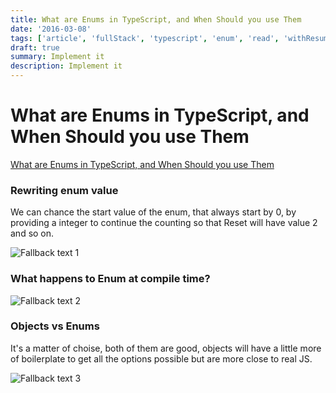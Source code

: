 ```yaml
---
title: What are Enums in TypeScript, and When Should you use Them
date: '2016-03-08'
tags: ['article', 'fullStack', 'typescript', 'enum', 'read', 'withResume']
draft: true
summary: Implement it
description: Implement it
---
```


# What are Enums in TypeScript, and When Should you use Them


[What are Enums in TypeScript, and When Should you use Them](https://www.typescriptcourse.com/enums-in-typescript-and-when-should-you-use-them#when-should-you-use-them)



### Rewriting enum value

We can chance the start value of the enum, that always start by 0, by providing a integer to continue the counting so that Reset will have value 2 and so on.

![Fallback text 1](/static/assets/pasted-image-20221003191846.png)


### What happens to Enum at compile time?

![Fallback text 2](/static/assets/pasted-image-20221003192333.png)


### Objects vs Enums

It's a matter of choise, both of them are good, objects will have a little more of boilerplate to get all the options possible but are more close to real JS.

![Fallback text 3](/static/assets/pasted-image-20221003192801.png)




